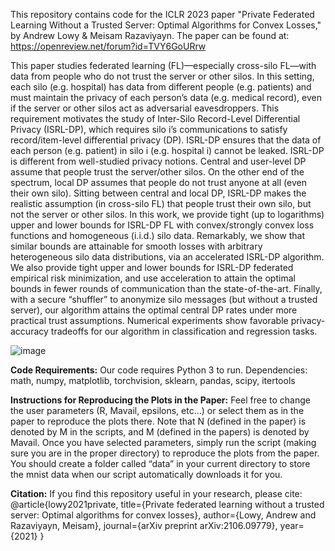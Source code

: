 This repository contains code for the ICLR 2023 paper "Private Federated Learning Without a Trusted Server: Optimal Algorithms for Convex Losses," by Andrew Lowy &amp; Meisam Razaviyayn. The paper can be found at: https://openreview.net/forum?id=TVY6GoURrw

This paper studies federated learning (FL)—especially cross-silo FL—with data from people who do not trust the server or other silos. In this setting, each silo (e.g. hospital) has data from different people (e.g. patients) and must maintain the privacy of each person’s data (e.g. medical record), even if the server or other silos act as adversarial eavesdroppers. This requirement motivates the study of Inter-Silo Record-Level Differential Privacy (ISRL-DP), which requires silo i’s communications to satisfy record/item-level differential privacy (DP). ISRL-DP ensures that the data of each person (e.g. patient) in silo i (e.g. hospital i) cannot be leaked. ISRL-DP is different from well-studied privacy notions. Central and user-level DP assume that people trust the server/other silos. On the other end of the spectrum, local DP assumes that people do not trust anyone at all (even their own silo). Sitting between central and local DP, ISRL-DP makes the realistic assumption (in cross-silo FL) that people trust their own silo, but not the server or other silos. In this work, we provide tight (up to logarithms) upper and lower bounds for ISRL-DP FL with convex/strongly convex loss functions and homogeneous (i.i.d.) silo data. Remarkably, we show that similar bounds are attainable for smooth losses with arbitrary heterogeneous silo data distributions, via an accelerated ISRL-DP algorithm. We also provide tight upper and lower bounds for ISRL-DP federated empirical risk minimization, and use acceleration to attain the optimal bounds in fewer rounds of communication than the state-of-the-art. Finally, with a secure “shuffler” to anonymize silo messages (but without a trusted server), our algorithm attains the optimal central DP rates under more practical trust assumptions. Numerical experiments show favorable privacy-accuracy tradeoffs for our algorithm in classification and regression tasks.

![image](https://user-images.githubusercontent.com/59854605/224570763-657a6858-7b75-4eee-a32d-1fbd5e7a5769.png)


**Code Requirements:**
Our code requires Python 3 to run. 
Dependencies: math, numpy, matplotlib, torchvision, sklearn, pandas, scipy, itertools 

**Instructions for Reproducing the Plots in the Paper:** 
Feel free to change the user parameters (R, Mavail, epsilons, etc…) or select them as in the paper to reproduce the plots there. Note that N (defined in the paper) is denoted by M in the scripts, and M (defined in the papers) is denoted by Mavail. Once you have selected parameters, simply run the script (making sure you are in the proper directory) to reproduce the plots from the paper. You should create a folder called “data” in your current directory to store the mnist data when our script automatically downloads it for you. 

**Citation:**
If you find this repository useful in your research, please cite:
@article{lowy2021private,
  title={Private federated learning without a trusted server: Optimal algorithms for convex losses},
  author={Lowy, Andrew and Razaviyayn, Meisam},
  journal={arXiv preprint arXiv:2106.09779},
  year={2021}
}
